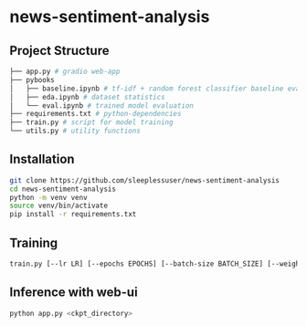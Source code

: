 # news-sentiment-analysis
## Project Structure
```bash
├── app.py # gradio web-app
├── pybooks 
│   ├── baseline.ipynb # tf-idf + random forest classifier baseline evaluation
│   ├── eda.ipynb # dataset statistics
│   └── eval.ipynb # trained model evaluation
├── requirements.txt # python-dependencies
├── train.py # script for model training
└── utils.py # utility functions
```
## Installation
```bash
git clone https://github.com/sleeplessuser/news-sentiment-analysis
cd news-sentiment-analysis
python -m venv venv
source venv/bin/activate
pip install -r requirements.txt
```

## Training
```bash
train.py [--lr LR] [--epochs EPOCHS] [--batch-size BATCH_SIZE] [--weight-decay WEIGHT_DECAY] [--num-classes NUM_LABELS] [--model-id MODEL_ID]
```

## Inference with web-ui
```bash
python app.py <ckpt_directory>
```
